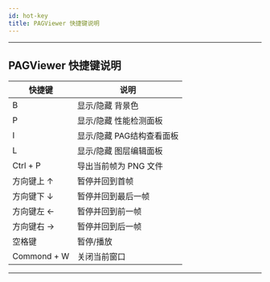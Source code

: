 ```yaml
---
id: hot-key
title: PAGViewer 快捷键说明
---
```

---
## PAGViewer 快捷键说明


| 快捷键 | 说明 |
| ------ | -------- |
| B | 显示/隐藏 背景色 |
| P | 显示/隐藏 性能检测面板 |
| I | 显示/隐藏 PAG结构查看面板 |
| L | 显示/隐藏 图层编辑面板 |
| Ctrl + P | 导出当前帧为 PNG 文件 |
| 方向键上 ↑ | 暂停并回到首帧 |
| 方向键下 ↓ | 暂停并回到最后一帧 |
| 方向键左 ← | 暂停并回到前一帧 |
| 方向键右 → | 暂停并回到后一帧 |
| 空格键 | 暂停/播放 |
| Commond + W | 关闭当前窗口 |

---